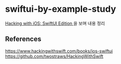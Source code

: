 # swiftui-by-example-study

[Hacking with iOS: SwiftUI Edition
](https://www.hackingwithswift.com/books/ios-swiftui) 을 보며 내용 정리


## References
https://www.hackingwithswift.com/books/ios-swiftui
https://github.com/twostraws/HackingWithSwift

